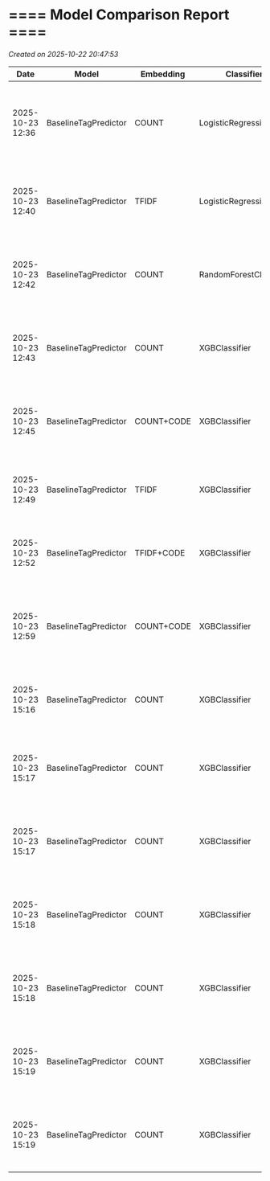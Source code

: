 # ==== Model Comparison Report ==== 
_Created on 2025-10-22 20:47:53_

| Date | Model | Embedding | Classifier | Dataset | Precision | Recall | F1 | Hamming | Notes |
|------|--------|------------|-------------|----------|-----------|--------|----|----------|--------|
| 2025-10-23 12:36 | BaselineTagPredictor | COUNT | LogisticRegression | val | 0.6022 | 0.3758 | 0.4524 | 0.0769 | baseline model : countVectorizer + problem descriptions using OVR logistic regression |
| 2025-10-23 12:40 | BaselineTagPredictor | TFIDF | LogisticRegression | val | 0.6579 | 0.1899 | 0.2865 | 0.0744 | baseline model : TfidfVectorizer + problem descriptions using OVR logistic regression |
| 2025-10-23 12:42 | BaselineTagPredictor | COUNT | RandomForestClassifier | val | 0.6283 | 0.1244 | 0.2005 | 0.0825 | baseline model : CountVectorizer + problem descriptions using OVR random forest |
| 2025-10-23 12:43 | BaselineTagPredictor | COUNT | XGBClassifier | val | 0.6493 | 0.4314 | 0.5136 | 0.0691 | baseline model : CountVectorizer + problem descriptions using OVR xgboost |
| 2025-10-23 12:45 | BaselineTagPredictor | COUNT+CODE | XGBClassifier | val | 0.6731 | 0.4778 | 0.5526 | 0.0663 | baseline model : CountVectorizer + problem descriptions + code using OVR xgboost |
| 2025-10-23 12:49 | BaselineTagPredictor | TFIDF | XGBClassifier | val | 0.6712 | 0.4501 | 0.5344 | 0.0696 | baseline model : TfidfVectorizer + problem descriptions using OVR xgboost |
| 2025-10-23 12:52 | BaselineTagPredictor | TFIDF+CODE | XGBClassifier | val | 0.6552 | 0.4455 | 0.5279 | 0.0671 | baseline model : TfidfVectorizer + problem descriptions + code using OVR xgboost |
| 2025-10-23 12:59 | BaselineTagPredictor | COUNT+CODE | XGBClassifier | val | 0.6425 | 0.4715 | 0.5397 | 0.0673 | baseline model : CountVectorizer + problem descriptions + code + stats features using OVR xgboost |
| 2025-10-23 15:16 | BaselineTagPredictor | COUNT | XGBClassifier | test | 0.7579 | 0.4822 | 0.5838 | 0.0664 | tuned ovr xgboost model using CountVectorizer on description + code data |
| 2025-10-23 15:17 | BaselineTagPredictor | COUNT | XGBClassifier | test | 0.7315 | 0.5182 | 0.6005 | 0.0669 | tuned ovr xgboost model using CountVectorizer on description + code data, thresh = 0.4 |
| 2025-10-23 15:17 | BaselineTagPredictor | COUNT | XGBClassifier | test | 0.6884 | 0.5696 | 0.6166 | 0.0693 | tuned ovr xgboost model using CountVectorizer on description + code data, thresh = 0.3 |
| 2025-10-23 15:18 | BaselineTagPredictor | COUNT | XGBClassifier | test | 0.7462 | 0.4973 | 0.5909 | 0.0665 | tuned ovr xgboost model using CountVectorizer on description + code data, thresh = 0.45 |
| 2025-10-23 15:18 | BaselineTagPredictor | COUNT | XGBClassifier | test | 0.7588 | 0.4835 | 0.5851 | 0.0660 | tuned ovr xgboost model using CountVectorizer on description + code data, thresh = 0.49 |
| 2025-10-23 15:19 | BaselineTagPredictor | COUNT | XGBClassifier | test | 0.7510 | 0.4933 | 0.5899 | 0.0662 | tuned ovr xgboost model using CountVectorizer on description + code data, thresh = 0.47 |
| 2025-10-23 15:19 | BaselineTagPredictor | COUNT | XGBClassifier | test | 0.7506 | 0.4835 | 0.5829 | 0.0663 | tuned ovr xgboost model using CountVectorizer on description + code data, thresh = 0.48 |
